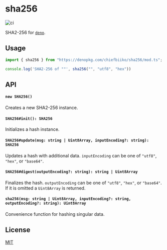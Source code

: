 # sha256

![ci](https://github.com/chiefbiiko/sha256/workflows/ci/badge.svg)

SHA2-256 for [`deno`](https://deno.land).

## Usage

``` ts
import { sha256 } from "https://denopkg.com/chiefbiiko/sha256/mod.ts";

console.log('SHA2-256 of ""', sha256("", "utf8", "hex"))
```

## API

#### `new SHA256()`

Creates a new SHA2-256 instance.

#### `SHA256#init(): SHA256`

Initializes a hash instance.

#### `SHA256#update(msg: string | Uint8Array, inputEncoding?: string): SHA256`

Updates a hash with additional data. `inputEncoding` can be one of `"utf8"`, `"hex"`, or `"base64"`.

#### `SHA256#digest(outputEncoding?: string): string | Uint8Array`

Finalizes the hash. `outputEncoding` can be one of `"utf8"`, `"hex"`, or `"base64"`. If it is omitted a `Uint8Array` is returned.

#### `sha256(msg: string | Uint8Array, inputEncoding?: string, outputEncoding?: string): Uint8Array`

Convenience function for hashing singular data.

## License

[MIT](./LICENSE)
